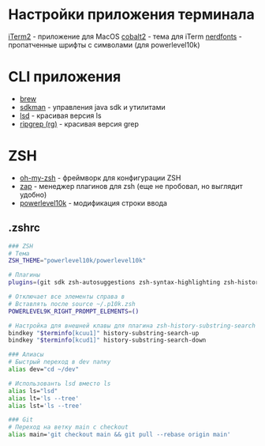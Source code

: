 # Настройки приложения терминала
[iTerm2](https://iterm2.com) - приложение для MacOS
[cobalt2](https://iterm2colorschemes.com) - тема для iTerm
[nerdfonts](https://www.nerdfonts.com/font-downloads) - пропатченные шрифты с символами (для powerlevel10k)

# CLI приложения
* [brew](https://brew.sh)
* [sdkman](https://sdkman.io) - управления java sdk и утилитами
* [lsd](https://github.com/lsd-rs/lsd) - красивая версия ls
* [ripgrep (rg)](https://github.com/BurntSushi/ripgrep) - красивая версия grep

# ZSH
* [oh-my-zsh](https://ohmyz.sh) - фреймворк для конфигурации ZSH
* [zap](https://github.com/zap-zsh/zap) - менеджер плагинов для zsh (еще не пробовал, но выглядит удобно)
* [powerlevel10k](https://github.com/romkatv/powerlevel10k) - модификация строки ввода

## .zshrc
```bash
### ZSH
# Тема
ZSH_THEME="powerlevel10k/powerlevel10k"

# Плагины
plugins=(git sdk zsh-autosuggestions zsh-syntax-highlighting zsh-history-substring-search)

# Отключает все элементы справа в 
# Вставлять после source ~/.p10k.zsh
POWERLEVEL9K_RIGHT_PROMPT_ELEMENTS=()

# Настройка для внешней клавы для плагина zsh-history-substring-search
bindkey "$terminfo[kcuu1]" history-substring-search-up
bindkey "$terminfo[kcud1]" history-substring-search-down

### Алиасы
# Быстрый переход в dev папку
alias dev="cd ~/dev"

# Использованть lsd вместо ls
alias ls="lsd"
alias lt='ls --tree'
alias lst='ls --tree'

### Git
# Переход на ветку main с checkout
alias main='git checkout main && git pull --rebase origin main'
```